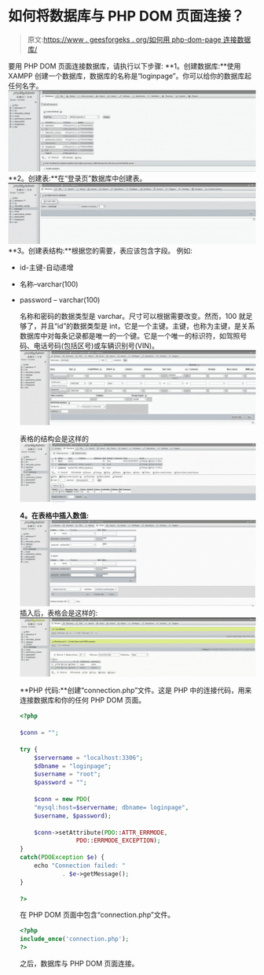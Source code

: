# 如何将数据库与 PHP DOM 页面连接？

> 原文:[https://www . geesforgeks . org/如何用 php-dom-page 连接数据库/](https://www.geeksforgeeks.org/how-to-connect-the-database-with-php-dom-page/)

要用 PHP DOM 页面连接数据库，请执行以下步骤:
**1。创建数据库:**使用 XAMPP 创建一个数据库，数据库的名称是“loginpage”。你可以给你的数据库起任何名字。
![](img/b3c29a27cc5677430ae9cd9698422860.png)
**2。创建表:**在“登录页”数据库中创建表。
![](img/3a40f210672c6eac890ede0596ad086f.png)
**3。创建表结构:**根据您的需要，表应该包含字段。
例如:

*   id-主键-自动递增
*   名称–varchar(100)
*   password – varchar(100)

    名称和密码的数据类型是 varchar。尺寸可以根据需要改变。然而，100 就足够了，并且“id”的数据类型是 int，它是一个主键。主键，也称为主键，是关系数据库中对每条记录都是唯一的一个键。它是一个唯一的标识符，如驾照号码、电话号码(包括区号)或车辆识别号(VIN)。
    ![](img/e4db5c0becb453296f7e0000e1c023ed.png)

    表格的结构会是这样的
    ![](img/ac55578419e5f4e0e95a39367a11e11b.png)

    **4。在表格中插入数值:**
    ![](img/3947c4c2555ed374597fa9f57b34556a.png)
    插入后，表格会是这样的:
    ![](img/23a1b0fc40cc4cd1fe69f96561d8202c.png)

    **PHP 代码:**创建“connection.php”文件。这是 PHP 中的连接代码，用来连接数据库和你的任何 PHP DOM 页面。

    ```php
    <?php

    $conn = "";

    try {
        $servername = "localhost:3306";
        $dbname = "loginpage"; 
        $username = "root";
        $password = "";

        $conn = new PDO(
        "mysql:host=$servername; dbname= loginpage",
        $username, $password);

        $conn->setAttribute(PDO::ATTR_ERRMODE,
                    PDO::ERRMODE_EXCEPTION);
    }
    catch(PDOException $e) {
        echo "Connection failed: " 
                . $e->getMessage();
    }

    ?>
    ```

    在 PHP DOM 页面中包含“connection.php”文件。

    ```php
    <?php
    include_once('connection.php');
    ?>
    ```

    之后，数据库与 PHP DOM 页面连接。
